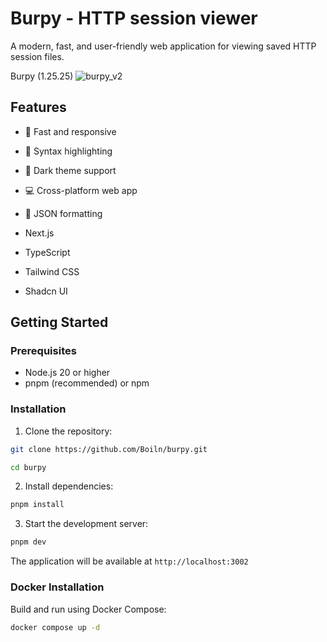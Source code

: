 # Burpy - HTTP session viewer

A modern, fast, and user-friendly web application for viewing saved HTTP session files.

Burpy (1.25.25)
![burpy_v2](https://github.com/user-attachments/assets/87f4760f-2d62-4219-aa2b-640d97a02467)

## Features

-   🚀 Fast and responsive
-   📝 Syntax highlighting
-   🎨 Dark theme support
-   💻 Cross-platform web app
-   🎯 JSON formatting

-   Next.js
-   TypeScript
-   Tailwind CSS
-   Shadcn UI

## Getting Started

### Prerequisites

-   Node.js 20 or higher
-   pnpm (recommended) or npm

### Installation

1. Clone the repository:

```bash
git clone https://github.com/Boiln/burpy.git
```

```bash
cd burpy
```

2. Install dependencies:

```bash
pnpm install
```

3. Start the development server:

```bash
pnpm dev
```

The application will be available at `http://localhost:3002`

### Docker Installation

Build and run using Docker Compose:

```bash
docker compose up -d
```
